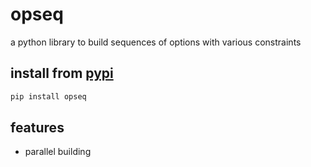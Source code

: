 # opseq
a python library to build sequences of options with various constraints

## install from [pypi](https://pypi.org/project/opseq/)
```sh
pip install opseq
```

## features
- parallel building

